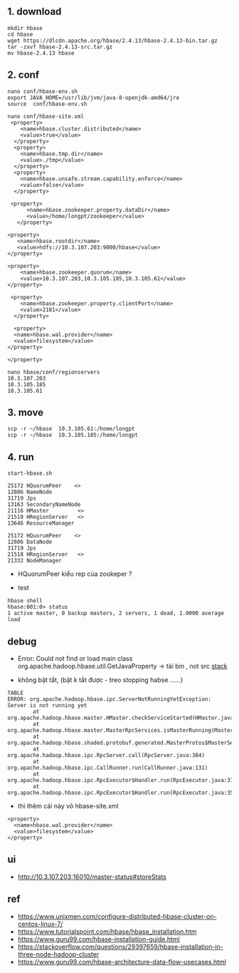 
## 1. download 

```
mkdir hbase
cd hbase
wget https://dlcdn.apache.org/hbase/2.4.13/hbase-2.4.13-bin.tar.gz
tar -zxvf hbase-2.4.13-src.tar.gz 
mv hbase-2.4.13 hbase

```



## 2. conf 

```
nano conf/hbase-env.sh
export JAVA_HOME=/usr/lib/jvm/java-8-openjdk-amd64/jre
source  conf/hbase-env.sh

```

```
nano conf/hbase-site.xml
 <property>
    <name>hbase.cluster.distributed</name>
    <value>true</value>
  </property>
  <property>
    <name>hbase.tmp.dir</name>
    <value>./tmp</value>
  </property>
  <property>
    <name>hbase.unsafe.stream.capability.enforce</name>
    <value>false</value>
  </property>

 <property>
      <name>hbase.zookeeper.property.dataDir</name>
      <value>/home/longpt/zookeeper</value>
   </property>

<property>
   <name>hbase.rootdir</name>
   <value>hdfs://10.3.107.203:9000/hbase</value>
</property>

<property>
    <name>hbase.zookeeper.quorum</name>
    <value>10.3.107.203,10.3.105.185,10.3.105.61</value>
</property>

 <property>
    <name>hbase.zookeeper.property.clientPort</name>
    <value>2181</value>
  </property>

  <property>
  <name>hbase.wal.provider</name>
  <value>filesystem</value>
</property>

</property>

```


```
nano hbase/conf/regionservers 
10.3.107.203
10.3.105.185
10.3.105.61
```

## 3. move

```
scp -r ~/hbase  10.3.105.61:/home/longpt
scp -r ~/hbase  10.3.105.185:/home/longpt
```

## 4. run 

```
start-hbase.sh

25172 HQuorumPeer    <>
12806 NameNode
31719 Jps
13163 SecondaryNameNode
21116 HMaster         <>
21518 HRegionServer   <>
13646 ResourceManager
```

```
25172 HQuorumPeer    <>
12806 DataNode
31719 Jps
21518 HRegionServer   <>
21332 NodeManager
```

- HQuorumPeer kiểu rep của zookeper ?

- test 

```
hbase shell 
hbase:001:0> status
1 active master, 0 backup masters, 2 servers, 1 dead, 1.0000 average load
```

## debug 

- Error: Could not find or load main class org.apache.hadoop.hbase.util.GetJavaProperty -> tải bin , not src [stack](https://stackoverflow.com/questions/60200870/can-not-find-or-load-main-class-org-apache-hadoop-hbase-util-hbaseconftool)

- không bật tắt, (bật k tắt được - treo stopping habse ......) 

```
TABLE                                                                                                                                            
ERROR: org.apache.hadoop.hbase.ipc.ServerNotRunningYetException: Server is not running yet                                         
        at org.apache.hadoop.hbase.master.HMaster.checkServiceStarted(HMaster.java:2822)                                           
        at org.apache.hadoop.hbase.master.MasterRpcServices.isMasterRunning(MasterRpcServices.java:1165)                                                  
        at org.apache.hadoop.hbase.shaded.protobuf.generated.MasterProtos$MasterService$2.callBlockingMethod(MasterProtos.java)
        at org.apache.hadoop.hbase.ipc.RpcServer.call(RpcServer.java:384)
        at org.apache.hadoop.hbase.ipc.CallRunner.run(CallRunner.java:131)
        at org.apache.hadoop.hbase.ipc.RpcExecutor$Handler.run(RpcExecutor.java:371)
        at org.apache.hadoop.hbase.ipc.RpcExecutor$Handler.run(RpcExecutor.java:351)

```

- thì thêm cái này vô hbase-site.xml 
```
<property>
  <name>hbase.wal.provider</name>
  <value>filesystem</value>
</property>

```

## ui 

- http://10.3.107.203:16010/master-status#storeStats

## ref

- https://www.unixmen.com/configure-distributed-hbase-cluster-on-centos-linux-7/
- https://www.tutorialspoint.com/hbase/hbase_installation.htm
- https://www.guru99.com/hbase-installation-guide.html
- https://stackoverflow.com/questions/29397659/hbase-installation-in-three-node-hadoop-cluster
- https://www.guru99.com/hbase-architecture-data-flow-usecases.html